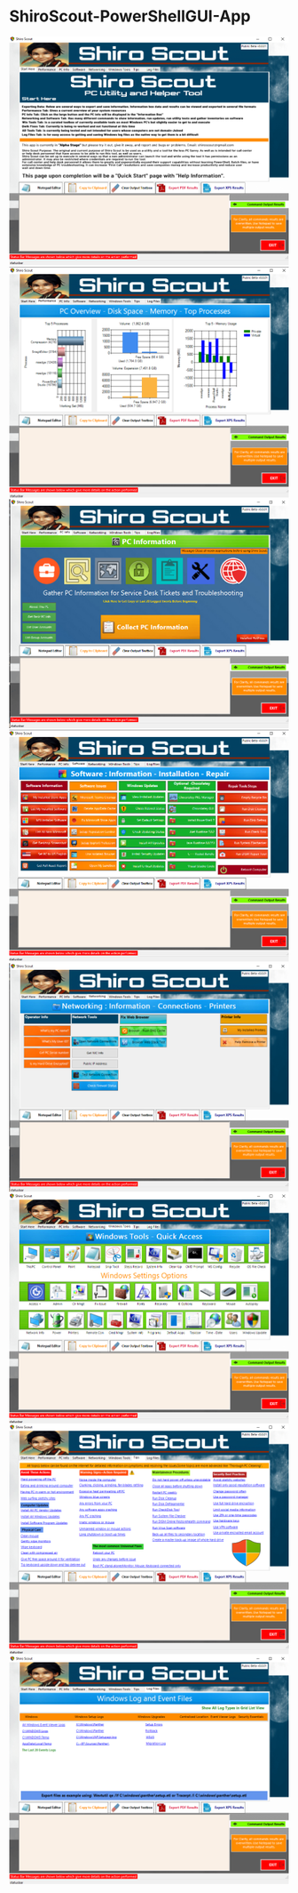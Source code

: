 # ShiroScout-PowerShellGUI-App

![Graphical user interface, text Description automatically generated](media/aa99d920f08ff2e5982cb78592462d3b.png)![Graphical user interface Description automatically generated with medium confidence](media/6858bc75a0e6e12cca387562fe58da37.png)![Graphical user interface, website Description automatically generated](media/5948b6e2ac1f131d6bb20f20d1b80262.png)![Graphical user interface, calendar Description automatically generated](media/1be63afdd6e2caaa26dc3fc086c4a44b.png)![Graphical user interface, website Description automatically generated](media/8ece661525b8f7e775f96817371c12ab.png)![Graphical user interface, application Description automatically generated](media/f9ff4d783ac47e275521362f1b2651d4.png)![A picture containing graphical user interface Description automatically generated](media/21f697e1fec227243dbdb59bafee844a.png)![Graphical user interface Description automatically generated with medium confidence](media/9e09b1f2e9a47efcfb9d8da9ae63cffa.png)
